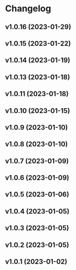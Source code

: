 # Changelog

<!--next-version-placeholder-->

## v1.0.16 (2023-01-29)


## v1.0.15 (2023-01-22)


## v1.0.14 (2023-01-19)


## v1.0.13 (2023-01-18)


## v1.0.11 (2023-01-18)


## v1.0.10 (2023-01-15)


## v1.0.9 (2023-01-10)


## v1.0.8 (2023-01-10)


## v1.0.7 (2023-01-09)


## v1.0.6 (2023-01-09)


## v1.0.5 (2023-01-06)


## v1.0.4 (2023-01-05)


## v1.0.3 (2023-01-05)


## v1.0.2 (2023-01-05)


## v1.0.1 (2023-01-02)

